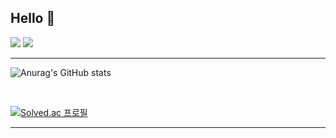 ## Hello 👋

<!--
**tember8003/tember8003** is a ✨ _special_ ✨ repository because its `README.md` (this file) appears on your GitHub profile.

Here are some ideas to get you started:

- 🔭 I’m currently working on ...
- 🌱 I’m currently learning ...
- 👯 I’m looking to collaborate on ...
- 🤔 I’m looking for help with ...
- 💬 Ask me about ...
- 📫 How to reach me: ...
- 😄 Pronouns: ...
- ⚡ Fun fact: ...
-->

<a href="https://velog.io/@jyc_20240101/posts" target="_blank"><img src="https://img.shields.io/badge/Velog-20C997?style=flat-square&logo=Velog&logoColor=white"/></a>
<img src="https://img.shields.io/badge/yuchan8003@naver.com-76BB21?style=flat-square&logo=mailbox.org&logoColor=white"/>

---

![Anurag's GitHub stats](https://github-readme-stats.vercel.app/api?username=tember8003&show_icons=true&theme=tokyonight)

&nbsp;

[![Solved.ac
프로필](http://mazassumnida.wtf/api/generate_badge?boj=yuchan8003)](https://solved.ac/yuchan8003)

---
